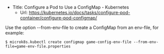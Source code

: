 - Title: Configure a Pod to Use a ConfigMap - Kubernetes
  - Url: https://kubernetes.io/docs/tasks/configure-pod-container/configure-pod-configmap/

Use the option --from-env-file to create a ConfigMap from an env-file, for example:

```
$ microk8s.kubectl create configmap game-config-env-file --from-env-file=game-env-file.properties
```
